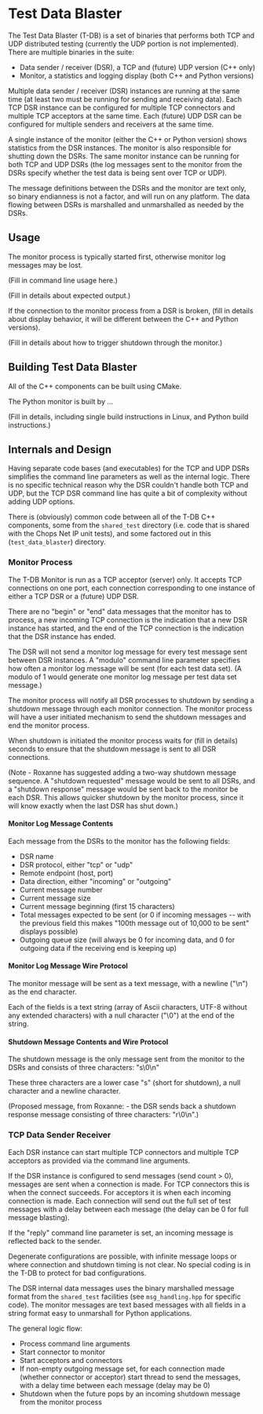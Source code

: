 # Test Data Blaster

The Test Data Blaster (T-DB) is a set of binaries that performs both TCP and UDP distributed testing (currently the UDP portion is not implemented). There are multiple binaries in the suite:
- Data sender / receiver (DSR), a TCP and (future) UDP version (C++ only)
- Monitor, a statistics and logging display (both C++ and Python versions)

Multiple data sender / receiver (DSR) instances are running at the same time (at least two must be running for sending and receiving data). Each TCP DSR instance can be configured for multiple TCP connectors and multiple TCP acceptors at the same time. Each (future) UDP DSR can be configured for multiple senders and receivers at the same time.

A single instance of the monitor (either the C++ or Python version) shows statistics from the DSR instances. The monitor is also responsible for shutting down the DSRs. The same monitor instance can be running for both TCP and UDP DSRs (the log messages sent to the monitor from the DSRs specify whether the test data is being sent over TCP or UDP).

The message definitions between the DSRs and the monitor are text only, so binary endianness is not a factor, and will run on any platform. The data flowing between DSRs is marshalled and unmarshalled as needed by the DSRs.

## Usage

The monitor process is typically started first, otherwise monitor log messages may be lost.

(Fill in command line usage here.)

(Fill in details about expected output.)

If the connection to the monitor process from a DSR is broken, (fill in details about display behavior, it will be different between the C++ and Python versions).

(Fill in details about how to trigger shutdown through the monitor.)


## Building Test Data Blaster

All of the C++ components can be built using CMake. 

The Python monitor is built by ...

(Fill in details, including single build instructions in Linux, and Python build instructions.)

## Internals and Design

Having separate code bases (and executables) for the TCP and UDP DSRs simplifies the command line parameters as well as the internal logic. There is no specific technical reason why the DSR couldn't handle both TCP and UDP, but the TCP DSR command line has quite a bit of complexity without adding UDP options.

There is (obviously) common code between all of the T-DB C++ components, some from the `shared_test` directory (i.e. code that is shared with the Chops Net IP unit tests), and some factored out in this (`test_data_blaster`) directory.

### Monitor Process

The T-DB Monitor is run as a TCP acceptor (server) only. It accepts TCP connections on one port, each connection corresponding to one instance of either a TCP DSR or a (future) UDP DSR.

There are no "begin" or "end" data messages that the monitor has to process, a new incoming TCP connection is the indication that a new DSR instance has started, and the end of the TCP connection is the indication that the DSR instance has ended.

The DSR will not send a monitor log message for every test message sent between DSR instances. A "modulo" command line parameter specifies how often a monitor log message will be sent (for each test data set). (A modulo of 1 would generate one monitor log message per test data set message.)

The monitor process will notify all DSR processes to shutdown by sending a shutdown message through each monitor connection. The monitor process will have a user initiated mechanism to send the shutdown messages and end the monitor process.

When shutdown is initiated the monitor process waits for (fill in details) seconds to ensure that the shutdown message is sent to all DSR connections.

(Note - Roxanne has suggested adding a two-way shutdown message sequence. A "shutdown requested" message would be sent to all DSRs, and a "shutdown response" message would be sent back to the monitor be each DSR. This allows quicker shutdown by the monitor process, since it will know exactly when the last DSR has shut down.)

#### Monitor Log Message Contents

Each message from the DSRs to the monitor has the following fields:
- DSR name
- DSR protocol, either "tcp" or "udp"
- Remote endpoint (host, port)
- Data direction, either "incoming" or "outgoing"
- Current message number
- Current message size
- Current message beginning (first 15 characters)
- Total messages expected to be sent (or 0 if incoming messages -- with the previous field this makes "100th message out of 10,000 to be sent" displays possible)
- Outgoing queue size (will always be 0 for incoming data, and 0 for outgoing data if the receiving end is keeping up)

#### Monitor Log Message Wire Protocol

The monitor message will be sent as a text message, with a newline ("\n") as the end character.

Each of the fields is a text string (array of Ascii characters, UTF-8 without any extended characters) with a null character ("\0") at the end of the string.

#### Shutdown Message Contents and Wire Protocol

The shutdown message is the only message sent from the monitor to the DSRs and consists of three characters: "s\0\n"

These three characters are a lower case "s" (short for shutdown), a null character and a newline character.

(Proposed message, from Roxanne: - the DSR sends back a shutdown response message consisting of three characters: "r\0\n".)

### TCP Data Sender Receiver

Each DSR instance can start multiple TCP connectors and multiple TCP acceptors as provided via the command line arguments.

If the DSR instance is configured to send messages (send count > 0), messages are sent when a connection is made. For TCP connectors this is when the connect succeeds. For acceptors it is when each incoming connection is made. Each connection will send out the full set of test messages with a delay between each message (the delay can be 0 for full message blasting).

If the "reply" command line parameter is set, an incoming message is reflected back to the sender.

Degenerate configurations are possible, with infinite message loops or where connection and shutdown timing is not clear. No special coding is in the T-DB to protect for bad configurations.

The DSR internal data messages uses the binary marshalled message format from the `shared_test` facilities (see `msg_handling.hpp` for specific code). The monitor messages are text based messages with all fields in a string format easy to unmarshall for Python applications.

The general logic flow:
- Process command line arguments
- Start connector to monitor
- Start acceptors and connectors
- If non-empty outgoing message set, for each connection made (whether connector or acceptor) start thread to send the messages, with a delay time between each message (delay may be 0)
- Shutdown when the future pops by an incoming shutdown message from the monitor process

